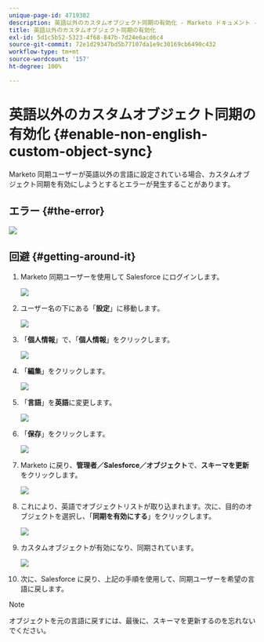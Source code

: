 ```yaml
---
unique-page-id: 4719302
description: 英語以外のカスタムオブジェクト同期の有効化 - Marketo ドキュメント - 製品ドキュメント
title: 英語以外のカスタムオブジェクト同期の有効化
exl-id: 5d1c5b52-5323-4f68-847b-7d24e6acd6c4
source-git-commit: 72e1d29347bd5b77107da1e9c30169cb6490c432
workflow-type: tm+mt
source-wordcount: '157'
ht-degree: 100%

---
```


# 英語以外のカスタムオブジェクト同期の有効化 {#enable-non-english-custom-object-sync}

Marketo 同期ユーザーが英語以外の言語に設定されている場合、カスタムオブジェクト同期を有効にしようとするとエラーが発生することがあります。

## エラー {#the-error}

![](assets/image2014-12-10-13-3a17-3a51.png)

## 回避 {#getting-around-it}

1. Marketo 同期ユーザーを使用して Salesforce にログインします。

   ![](assets/image2014-12-10-13-3a18-3a1.png)

1. ユーザー名の下にある「**設定**」に移動します。

   ![](assets/image2014-12-10-13-3a18-3a11.png)

1. 「**個人情報**」で、「**個人情報**」をクリックします。

   ![](assets/image2014-12-10-13-3a18-3a22.png)

1. 「**編集**」をクリックします。

   ![](assets/image2014-12-10-13-3a18-3a32.png)

1. 「**言語**」を&#x200B;**英語**&#x200B;に変更します。

   ![](assets/image2014-12-10-13-3a18-3a45.png)

1. 「**保存**」をクリックします。

   ![](assets/image2014-12-10-13-3a18-3a55.png)

1. Marketo に戻り、**管理者／Salesforce／オブジェクト**&#x200B;で、**スキーマを更新**&#x200B;をクリックします。

   ![](assets/image2014-12-10-13-3a19-3a6.png)

1. これにより、英語でオブジェクトリストが取り込まれます。次に、目的のオブジェクトを選択し、「**同期を有効にする**」をクリックします。

   ![](assets/image2014-12-10-13-3a19-3a16.png)

1. カスタムオブジェクトが有効になり、同期されています。

   ![](assets/image2014-12-10-13-3a19-3a26.png)

1. 次に、Salesforce に戻り、上記の手順を使用して、同期ユーザーを希望の言語に戻します。

>[!NOTE]
>
>オブジェクトを元の言語に戻すには、最後に、スキーマを更新するのを忘れないでください。

